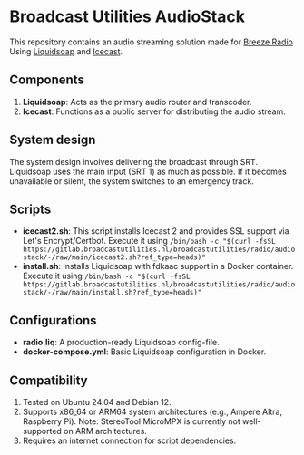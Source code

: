 # Broadcast Utilities AudioStack
This repository contains an audio streaming solution made for [Breeze Radio](https://breezeradio.nl)  Using [Liquidsoap](https://www.liquidsoap.info) and [Icecast](https://icecast.org/).

## Components
1. **Liquidsoap**: Acts as the primary audio router and transcoder.
2. **Icecast**: Functions as a public server for distributing the audio stream.

## System design
The system design involves delivering the broadcast through SRT. Liquidsoap uses the main input (SRT 1) as much as possible. If it becomes unavailable or silent, the system switches to an emergency track.

## Scripts
- **icecast2.sh**: This script installs Icecast 2 and provides SSL support via Let's Encrypt/Certbot. Execute it using `/bin/bash -c "$(curl -fsSL https://gitlab.broadcastutilities.nl/broadcastutilities/radio/audiostack/-/raw/main/icecast2.sh?ref_type=heads)"`
- **install.sh**: Installs Liquidsoap with fdkaac support in a Docker container. Execute it using `/bin/bash -c "$(curl -fsSL https://gitlab.broadcastutilities.nl/broadcastutilities/radio/audiostack/-/raw/main/install.sh?ref_type=heads)"`

## Configurations
- **radio.liq**: A production-ready Liquidsoap config-file.
- **docker-compose.yml**: Basic Liquidsoap configuration in Docker.

## Compatibility
1. Tested on Ubuntu 24.04 and Debian 12.
2. Supports x86_64 or ARM64 system architectures (e.g., Ampere Altra, Raspberry Pi). Note: StereoTool MicroMPX is currently not well-supported on ARM architectures.
3. Requires an internet connection for script dependencies.
